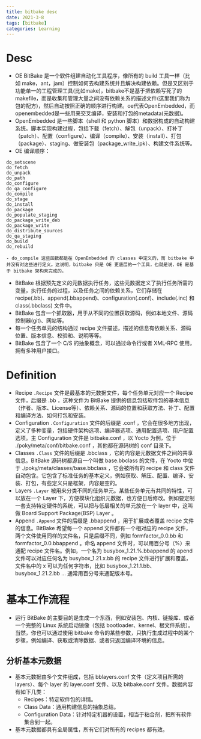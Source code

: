 ```yaml
---
title: bitbake desc
date: 2021-3-8
tags: [bitbake]
categories: Learning
---
```


# Desc
- OE BitBake 是一个软件组建自动化工具程序，像所有的 build 工具一样（比如 make，ant，jam）控制如何去构建系统并且解决构建依赖。但是又区别于功能单一的工程管理工具(比如make)，bitbake不是基于把依赖写死了的makefile，而是收集和管理大量之间没有依赖关系的描述文件(这里我们称为包的配方)，然后自动按照正确的顺序进行构建。oe代表OpenEmbedded，而openembedded是一些用来交叉编译，安装和打包的metadata(元数据)。
- OpenEmbedded 是一些脚本（shell 和 python 脚本）和数据构成的自动构建系统。脚本实现构建过程，包括下载（fetch）、解包（unpack）、打补丁（patch）、配置（configure）、编译（compile）、安装（install）、打包（package）、staging、做安装包（package_write_ipk）、构建文件系统等。
- OE 编译顺序：
```shell
do_setscene
do_fetch
do_unpack
do_path
do_configure
do_qa_configure
do_compile
do_stage
do_install
do_package
do_populate_staging
do_package_write_deb
do_package_write
do_distribute_sources
do_qa_staging
do_build
do_rebuild
```
    - do_compile 这些函数都是在 OpenEmbedded 的 classes 中定义的，而 bitbake 中并没有对这些进行定义。这说明，bitbake 只是 OE 更底层的一个工具，也就是说，OE 是基于 bitbake 架构来完成的。

- BitBake 根据预先定义的元数据执行任务，这些元数据定义了执行任务所需的变量，执行任务的过程，以及任务之间的依赖关系，它们存储在 recipe(.bb)、append(.bbappend)、configuration(.conf)、include(.inc) 和 class(.bbclass) 文件中。
- BitBake 包含一个抓取器，用于从不同的位置获取源码，例如本地文件、源码控制器(git)、网站等。
- 每一个任务单元的结构通过 recipe 文件描述，描述的信息有依赖关系、源码位置、版本信息、校验和、说明等等。
- BitBake 包含了一个 C/S 的抽象概念，可以通过命令行或者 XML-RPC 使用，拥有多种用户接口。

# Definition
- Recipe `.Recipe` 文件是最基本的元数据文件，每个任务单元对应一个 Recipe 文件，后缀是 .bb ，这种文件为 BitBake 提供的信息包括软件包的基本信息（作者、版本、License等）、依赖关系、源码的位置和获取方法、补丁、配置和编译方法、如何打包和安装。
- Configuration `.Configuration` 文件的后缀是 .conf ，它会在很多地方出现，定义了多种变量，包括硬件架构选项、编译器选项、通用配置选项、用户配置选项。主 Configuration 文件是 bitbake.conf ，以 Yocto 为例，位于 ./poky/meta/conf/bitbake.conf ，其他都在源码树的 conf 目录下。
- Classes `.Class` 文件的后缀是 .bbclass ，它的内容是元数据文件之间的共享信息。BitBake 源码树都源自一个叫做 base.bbclass 的文件，在 Yocto 中位于 ./poky/meta/classes/base.bbclass ，它会被所有的 recipe 和 class 文件自动包含。它包含了标准任务的基本定义，例如获取、解压、配置、编译、安装、打包，有些定义只是框架，内容是空的。
- Layers `.Layer` 被用来分类不同的任务单元。某些任务单元有共同的特性，可以放在一个 Layer 下，方便模块化组织元数据，也方便日后修改。例如要定制一套支持特定硬件的系统，可以把与低层相关的单元放在一个 layer 中，这叫做 Board Support Package(BSP) Layer 。
- Append `.Append` 文件的后缀是 .bbappend ，用于扩展或者覆盖 recipe 文件的信息。BitBake 希望每一个 append 文件都有一个相对应的 recipe 文件，两个文件使用同样的文件名，只是后缀不同，例如 formfactor_0.0.bb 和 formfactor_0.0.bbappend 。命名 append 文件时，可以用百分号（%）来通配 recipe 文件名。例如，一个名为 busybox_1.21.%.bbappend 的 apend 文件可以对应任何名为 busybox_1.21.x.bb 的 recipe 文件进行扩展和覆盖，文件名中的 x 可以为任何字符串，比如 busybox_1.21.1.bb、busybox_1.21.2.bb ... 通常用百分号来通配版本号。

# 基本工作流程
- 运行 BitBake 的主要目的是生成一个东西，例如安装包、内核、链接库、或者一个完整的 Linux 系统启动镜像（包括 bootloader、kernel、根文件系统）。当然，你也可以通过使用 bitbake 命令的某些参数，只执行生成过程中的某个步骤，例如编译、获取或清除数据、或者只返回编译环境的信息。

## 分析基本元数据
- 基本元数据由多个文件组成，包括 bblayers.conf 文件（定义项目所需的 layers）、每个 layer 的 layer.conf 文件、以及 bitbake.conf 文件。数据内容有如下几类：
    - Recipes：特定软件包的详情。
    - Class Data：通用构建信息的抽象总结。
    - Configuration Data：针对特定机器的设置，相当于粘合剂，把所有软件集合到一起。
- 基本元数据都具有全局属性，所有它们对所有的 recipes 都有效。
